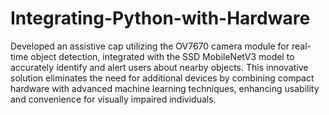 # Integrating-Python-with-Hardware

Developed an assistive cap utilizing the OV7670 camera module for real-time object detection, integrated with the SSD MobileNetV3 model to accurately identify and alert users about nearby objects. This innovative solution eliminates the need for additional devices by combining compact hardware with advanced machine learning techniques, enhancing usability and convenience for visually impaired individuals.
